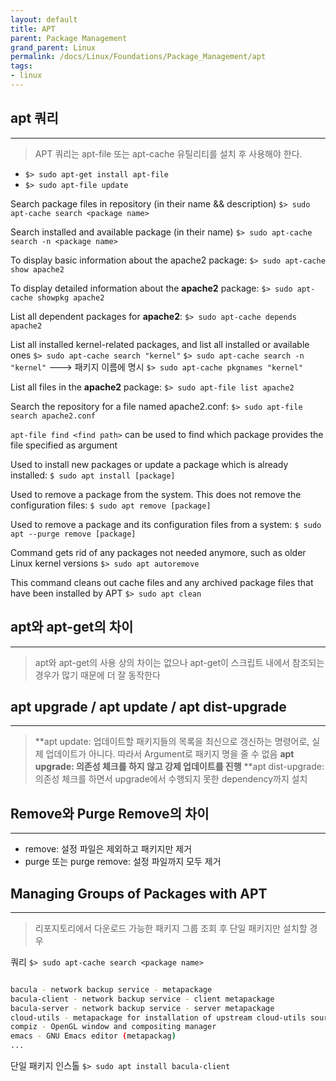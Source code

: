 ```yaml
---
layout: default
title: APT
parent: Package Management
grand_parent: Linux
permalink: /docs/Linux/Foundations/Package_Management/apt
tags:
- linux
---
```


## apt 쿼리
---
> APT 쿼리는 apt-file 또는 apt-cache 유틸리티를 설치 후 사용해야 한다.
- `$> sudo apt-get install apt-file`
- `$> sudo apt-file update`

Search package files in repository (in their name && description)
`$> sudo apt-cache search <package name>`

Search installed and available package (in their name)
`$> sudo apt-cache search -n <package name>`

To display basic information about the apache2 package:
`$> sudo apt-cache show apache2`

To display detailed information about the **apache2** package:
`$> sudo apt-cache showpkg apache2`

List all dependent packages for **apache2**:
`$> sudo apt-cache depends apache2`

List all installed kernel-related packages, and list all installed or available ones
`$> sudo apt-cache search "kernel"`
`$> sudo apt-cache search -n "kernel"` ---> 패키지 이름에 명시
`$> sudo apt-cache pkgnames "kernel"`

List all files in the **apache2** package:
`$> sudo apt-file list apache2`

Search the repository for a file named apache2.conf:
`$> sudo apt-file search apache2.conf`

`apt-file find <find path>` can be used to find which package provides the file specified as argument

Used to install new packages or update a package which is already installed: 
`$ sudo apt install [package]`

Used to remove a package from the system. This does not remove the configuration files: 
`$ sudo apt remove [package]`

Used to remove a package and its configuration files from a system: 
`$ sudo apt --purge remove [package] `

Command gets rid of any packages not needed anymore, such as older Linux kernel versions
`$> sudo apt autoremove`

This command cleans out cache files and any archived package files that have been installed by APT
`$> sudo apt clean`

## apt와 apt-get의 차이
---
> apt와 apt-get의 사용 상의 차이는 없으나 apt-get이 스크립트 내에서 참조되는 경우가 많기 때문에 더 잘 동작한다

## apt upgrade / apt update / apt dist-upgrade
---
> **apt update: 업데이트할 패키지들의 목록을 최신으로 갱신하는 명령어로, 실제 업데이트가 아니다. 따라서 Argument로 패키지 명을 줄 수 없음
> **apt upgrade: 의존성 체크를 하지 않고 강제 업데이트를 진행**
> **apt dist-upgrade: 의존성 체크를 하면서 upgrade에서 수행되지 못한 dependency까지 설치

## Remove와 Purge Remove의 차이
---
- remove: 설정 파일은 제외하고 패키지만 제거
- purge 또는 purge remove: 설정 파일까지 모두 제거


## Managing Groups of Packages with APT
---
> 리포지토리에서 다운로드 가능한 패키지 그룹 조회 후 단일 패키지만 설치할 경우

쿼리
`$> sudo apt-cache search <package name>`
```bash

bacula - network backup service - metapackage
bacula-client - network backup service - client metapackage
bacula-server - network backup service - server metapackage
cloud-utils - metapackage for installation of upstream cloud-utils source
compiz - OpenGL window and compositing manager
emacs - GNU Emacs editor (metapackag)
...

```

단일 패키지 인스톨
`$> sudo apt install bacula-client`
